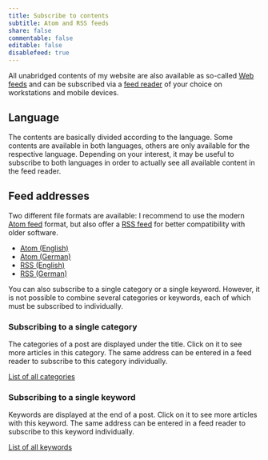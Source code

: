 ```yaml
---
title: Subscribe to contents
subtitle: Atom and RSS feeds
share: false
commentable: false
editable: false
disablefeed: true
---
```


All unabridged contents of my website are also available as so-called [Web feeds](https://en.wikipedia.org/wiki/Web_feed) and can be subscribed via a [feed reader](https://en.wikipedia.org/wiki/News_aggregator) of your choice on workstations and mobile devices.


## Language
The contents are basically divided according to the language. Some contents are available in both languages, others are only available for the respective language.
Depending on your interest, it may be useful to subscribe to both languages in order to actually see all available content in the feed reader.


## Feed addresses

Two different file formats are available: I recommend to use the modern [Atom feed](https://en.wikipedia.org/wiki/Atom_(Web_standard)) format, but also offer a [RSS feed](https://en.wikipedia.org/wiki/RSS) for better compatibility with older software.

- <a href="/atom.xml" rel="related" type="application/atom+xml">Atom (English)</a>
- <a href="/de/atom.xml" rel="related" type="application/atom+xml">Atom (German)</a>
- <a href="/index.xml" rel="related" type="application/rss+xml">RSS (English)</a>
- <a href="/en/index.xml" rel="related" type="application/rss+xml">RSS (German)</a>

You can also subscribe to a single category or a single keyword. However, it is not possible to combine several categories or keywords, each of which must be subscribed to individually.

### Subscribing to a single category

The categories of a post are displayed under the title. Click on it to see more articles in this category. The same address can be entered in a feed reader to subscribe to this category individually.

[List of all categories](/categories/)

### Subscribing to a single keyword

Keywords are displayed at the end of a post. Click on it to see more articles with this keyword. The same address can be entered in a feed reader to subscribe to this keyword individually.

[List of all keywords](/tags/)
